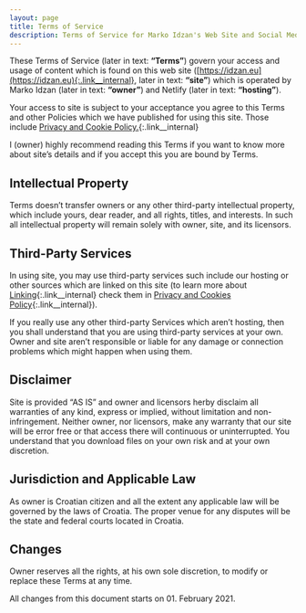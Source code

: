```yaml
---
layout: page
title: Terms of Service
description: Terms of Service for Marko Idzan's Web Site and Social Media Platforms
---
```

These Terms of Service (later in text: **“Terms”**) govern your access and usage of content which is found on this web site ([https://idzan.eu](https://idzan.eu){:.link__internal}, later in text: **“site”**) which is operated by Marko Idzan (later in text: **“owner”**) and Netlify (later in text: **“hosting”**).

Your access to site is subject to your acceptance you agree to this Terms and other Policies which we have published for using this site. Those include [Privacy and Cookie Policy.](privacy){:.link__internal}

I (owner) highly recommend reading this Terms if you want to know more about site’s details and if you accept this you are bound by Terms.

## Intellectual Property

Terms doesn’t transfer owners or any other third-party intellectual property, which include yours, dear reader, and all rights, titles, and interests. In such all intellectual property will remain solely with owner, site, and its licensors.

## Third-Party Services

In using site, you may use third-party services such include our hosting or other sources which are linked on this site (to learn more about [Linking](privacy#linking){:.link__internal} check them in [Privacy and Cookies Policy](privacy){:.link__internal}).

If you really use any other third-party Services which aren’t hosting, then you shall understand that you are using third-party services at your own. Owner and site aren’t responsible or liable for any damage or connection problems which might happen when using them.

## Disclaimer

Site is provided “AS IS” and owner and licensors herby disclaim all warranties of any kind, express or implied, without limitation and non-infringement. Neither owner, nor licensors, make any warranty that our site will be error free or that access there will continuous or uninterrupted. You understand that you download files on your own risk and at your own discretion.

## Jurisdiction and Applicable Law

As owner is Croatian citizen and all the extent any applicable law will be governed by the laws of Croatia. The proper venue for any disputes will be the state and federal courts located in Croatia.

## Changes

Owner reserves all the rights, at his own sole discretion, to modify or replace these Terms at any time.

All changes from this document starts on 01. February 2021.
